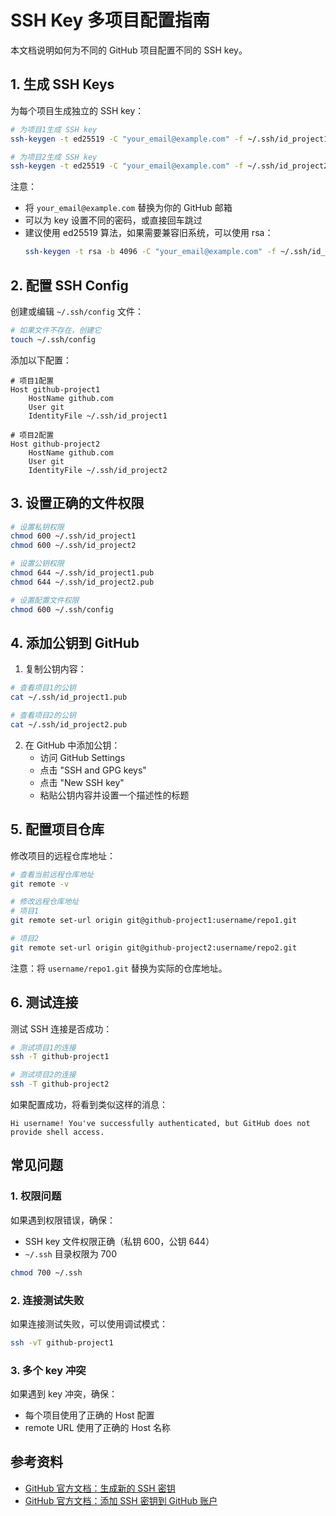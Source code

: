 # SSH Key 多项目配置指南

本文档说明如何为不同的 GitHub 项目配置不同的 SSH key。

## 1. 生成 SSH Keys

为每个项目生成独立的 SSH key：

```bash
# 为项目1生成 SSH key
ssh-keygen -t ed25519 -C "your_email@example.com" -f ~/.ssh/id_project1

# 为项目2生成 SSH key
ssh-keygen -t ed25519 -C "your_email@example.com" -f ~/.ssh/id_project2
```

注意：
- 将 `your_email@example.com` 替换为你的 GitHub 邮箱
- 可以为 key 设置不同的密码，或直接回车跳过
- 建议使用 ed25519 算法，如果需要兼容旧系统，可以使用 rsa：
  ```bash
  ssh-keygen -t rsa -b 4096 -C "your_email@example.com" -f ~/.ssh/id_project1
  ```

## 2. 配置 SSH Config

创建或编辑 `~/.ssh/config` 文件：

```bash
# 如果文件不存在，创建它
touch ~/.ssh/config
```

添加以下配置：

```text
# 项目1配置
Host github-project1
    HostName github.com
    User git
    IdentityFile ~/.ssh/id_project1
    
# 项目2配置
Host github-project2
    HostName github.com
    User git
    IdentityFile ~/.ssh/id_project2
```

## 3. 设置正确的文件权限

```bash
# 设置私钥权限
chmod 600 ~/.ssh/id_project1
chmod 600 ~/.ssh/id_project2

# 设置公钥权限
chmod 644 ~/.ssh/id_project1.pub
chmod 644 ~/.ssh/id_project2.pub

# 设置配置文件权限
chmod 600 ~/.ssh/config
```

## 4. 添加公钥到 GitHub

1. 复制公钥内容：
```bash
# 查看项目1的公钥
cat ~/.ssh/id_project1.pub

# 查看项目2的公钥
cat ~/.ssh/id_project2.pub
```

2. 在 GitHub 中添加公钥：
   - 访问 GitHub Settings
   - 点击 "SSH and GPG keys"
   - 点击 "New SSH key"
   - 粘贴公钥内容并设置一个描述性的标题

## 5. 配置项目仓库

修改项目的远程仓库地址：

```bash
# 查看当前远程仓库地址
git remote -v

# 修改远程仓库地址
# 项目1
git remote set-url origin git@github-project1:username/repo1.git

# 项目2
git remote set-url origin git@github-project2:username/repo2.git
```

注意：将 `username/repo1.git` 替换为实际的仓库地址。

## 6. 测试连接

测试 SSH 连接是否成功：

```bash
# 测试项目1的连接
ssh -T github-project1

# 测试项目2的连接
ssh -T github-project2
```

如果配置成功，将看到类似这样的消息：
```
Hi username! You've successfully authenticated, but GitHub does not provide shell access.
```

## 常见问题

### 1. 权限问题
如果遇到权限错误，确保：
- SSH key 文件权限正确（私钥 600，公钥 644）
- `~/.ssh` 目录权限为 700
```bash
chmod 700 ~/.ssh
```

### 2. 连接测试失败
如果连接测试失败，可以使用调试模式：
```bash
ssh -vT github-project1
```

### 3. 多个 key 冲突
如果遇到 key 冲突，确保：
- 每个项目使用了正确的 Host 配置
- remote URL 使用了正确的 Host 名称

## 参考资料

- [GitHub 官方文档：生成新的 SSH 密钥](https://docs.github.com/cn/authentication/connecting-to-github-with-ssh/generating-a-new-ssh-key-and-adding-it-to-the-ssh-agent)
- [GitHub 官方文档：添加 SSH 密钥到 GitHub 账户](https://docs.github.com/cn/authentication/connecting-to-github-with-ssh/adding-a-new-ssh-key-to-your-github-account)
